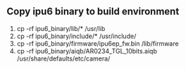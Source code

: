 ##  Copy ipu6 binary to build environment
1. cp -rf ipu6_binary/lib/* /usr/lib
2. cp -rf ipu6_binary/include/* /usr/include/
3. cp -rf ipu6_binary/firmware/ipu6ep_fw.bin /lib/firmware
4. cp -rf ipu6_binary/aiqb/AR0234_TGL_10bits.aiqb /usr/share/defaults/etc/camera/
